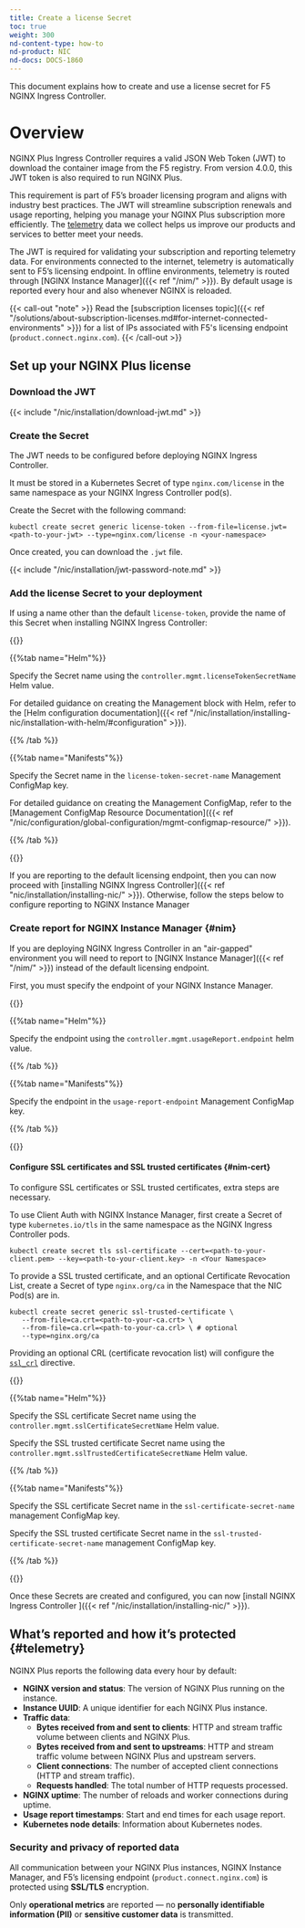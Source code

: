 ```yaml
---
title: Create a license Secret
toc: true
weight: 300
nd-content-type: how-to
nd-product: NIC
nd-docs: DOCS-1860
---
```


This document explains how to create and use a license secret for F5 NGINX Ingress Controller.

# Overview

NGINX Plus Ingress Controller requires a valid JSON Web Token (JWT) to download the container image from the F5 registry. From version 4.0.0, this JWT token is also required to run NGINX Plus.

This requirement is part of F5’s broader licensing program and aligns with industry best practices. The JWT will streamline subscription renewals and usage reporting, helping you manage your NGINX Plus subscription more efficiently. The [telemetry](#telemetry) data we collect helps us improve our products and services to better meet your needs.

The JWT is required for validating your subscription and reporting telemetry data. For environments connected to the internet, telemetry is automatically sent to F5’s licensing endpoint.  In offline environments, telemetry is routed through [NGINX Instance Manager]({{< ref "/nim/" >}}). By default usage is reported every hour and also whenever NGINX is reloaded.

{{< call-out "note" >}} Read the [subscription licenses topic]({{< ref "/solutions/about-subscription-licenses.md#for-internet-connected-environments" >}}) for a list of IPs associated with F5's licensing endpoint (`product.connect.nginx.com`). {{< /call-out >}}

## Set up your NGINX Plus license

### Download the JWT

{{< include "/nic/installation/download-jwt.md" >}}

### Create the Secret

The JWT needs to be configured before deploying NGINX Ingress Controller. 

It must be stored in a Kubernetes Secret of type `nginx.com/license` in the same namespace as your NGINX Ingress Controller pod(s).

Create the Secret with the following command:

```shell
kubectl create secret generic license-token --from-file=license.jwt=<path-to-your-jwt> --type=nginx.com/license -n <your-namespace>
```

Once created, you can download the `.jwt` file.

{{< include "/nic/installation/jwt-password-note.md" >}}

### Add the license Secret to your deployment

If using a name other than the default `license-token`, provide the name of this Secret when installing NGINX Ingress Controller:

{{<tabs name="plus-secret-install">}}

{{%tab name="Helm"%}}

Specify the Secret name using the `controller.mgmt.licenseTokenSecretName` Helm value.

For detailed guidance on creating the Management block with Helm, refer to the [Helm configuration documentation]({{< ref "/nic/installation/installing-nic/installation-with-helm/#configuration" >}}).

{{% /tab %}}

{{%tab name="Manifests"%}}

Specify the Secret name in the `license-token-secret-name` Management ConfigMap key.

For detailed guidance on creating the Management ConfigMap, refer to the [Management ConfigMap Resource Documentation]({{< ref "/nic/configuration/global-configuration/mgmt-configmap-resource/" >}}).

{{% /tab %}}

{{</tabs>}}

If you are reporting to the default licensing endpoint, then you can now proceed with [installing NGINX Ingress Controller]({{< ref "nic/installation/installing-nic/" >}}). Otherwise, follow the steps below to configure reporting to NGINX Instance Manager

### Create report for NGINX Instance Manager {#nim}

If you are deploying NGINX Ingress Controller in an "air-gapped" environment you will need to report to [NGINX Instance Manager]({{< ref "/nim/" >}}) instead of the default licensing endpoint.

First, you must specify the endpoint of your NGINX Instance Manager.

{{<tabs name="nim-endpoint">}}

{{%tab name="Helm"%}}

Specify the endpoint using the `controller.mgmt.usageReport.endpoint` helm value.

{{% /tab %}}

{{%tab name="Manifests"%}}

Specify the endpoint in the `usage-report-endpoint` Management ConfigMap key.

{{% /tab %}}

{{</tabs>}}

#### Configure SSL certificates and SSL trusted certificates {#nim-cert}

To configure SSL certificates or SSL trusted certificates, extra steps are necessary.

To use Client Auth with NGINX Instance Manager, first create a Secret of type `kubernetes.io/tls` in the same namespace as the NGINX Ingress Controller pods.

```shell
kubectl create secret tls ssl-certificate --cert=<path-to-your-client.pem> --key=<path-to-your-client.key> -n <Your Namespace>
```

To provide a SSL trusted certificate, and an optional Certificate Revocation List, create a Secret of type `nginx.org/ca` in the Namespace that the NIC Pod(s) are in.

```shell
kubectl create secret generic ssl-trusted-certificate \
   --from-file=ca.crt=<path-to-your-ca.crt> \
   --from-file=ca.crl=<path-to-your-ca.crl> \ # optional
   --type=nginx.org/ca
```

Providing an optional CRL (certificate revocation list) will configure the [`ssl_crl`](https://nginx.org/en/docs/ngx_mgmt_module.html#ssl_crl) directive.

{{<tabs name="nim-secret-install">}}

{{%tab name="Helm"%}}

Specify the SSL certificate Secret name using the `controller.mgmt.sslCertificateSecretName` Helm value.

Specify the SSL trusted certificate Secret name using the `controller.mgmt.sslTrustedCertificateSecretName` Helm value.

{{% /tab %}}

{{%tab name="Manifests"%}}

Specify the SSL certificate Secret name in the `ssl-certificate-secret-name` management ConfigMap key.

Specify the SSL trusted certificate Secret name in the `ssl-trusted-certificate-secret-name` management ConfigMap key.

{{% /tab %}}

{{</tabs>}}

Once these Secrets are created and configured, you can now [install NGINX Ingress Controller ]({{< ref "/nic/installation/installing-nic/" >}}).

## What’s reported and how it’s protected {#telemetry}

NGINX Plus reports the following data every hour by default:

- **NGINX version and status**: The version of NGINX Plus running on the instance.
- **Instance UUID**: A unique identifier for each NGINX Plus instance.
- **Traffic data**:
  - **Bytes received from and sent to clients**: HTTP and stream traffic volume between clients and NGINX Plus.
  - **Bytes received from and sent to upstreams**: HTTP and stream traffic volume between NGINX Plus and upstream servers.
  - **Client connections**: The number of accepted client connections (HTTP and stream traffic).
  - **Requests handled**: The total number of HTTP requests processed.
- **NGINX uptime**: The number of reloads and worker connections during uptime.
- **Usage report timestamps**: Start and end times for each usage report.
- **Kubernetes node details**: Information about Kubernetes nodes.

### Security and privacy of reported data

All communication between your NGINX Plus instances, NGINX Instance Manager, and F5’s licensing endpoint (`product.connect.nginx.com`) is protected using **SSL/TLS** encryption.

Only **operational metrics** are reported — no **personally identifiable information (PII)** or **sensitive customer data** is transmitted.
